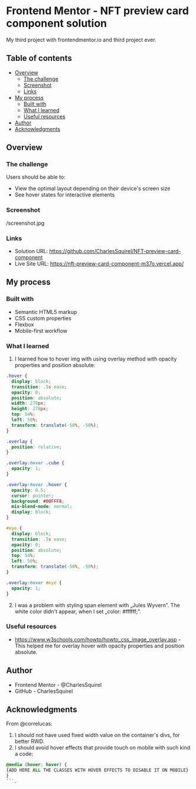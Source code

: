 # Frontend Mentor - NFT preview card component solution

My third project with frontendmentor.io and third project ever.

## Table of contents

- [Overview](#overview)
  - [The challenge](#the-challenge)
  - [Screenshot](#screenshot)
  - [Links](#links)
- [My process](#my-process)
  - [Built with](#built-with)
  - [What I learned](#what-i-learned)
  - [Useful resources](#useful-resources)
- [Author](#author)
- [Acknowledgments](#acknowledgments)

## Overview

### The challenge

Users should be able to:

- View the optimal layout depending on their device's screen size
- See hover states for interactive elements

### Screenshot

/screenshot.jpg

### Links

- Solution URL: https://github.com/CharlesSquirel/NFT-preview-card-component
- Live Site URL: https://nft-preview-card-component-m37o.vercel.app/

## My process

### Built with

- Semantic HTML5 markup
- CSS custom properties
- Flexbox
- Mobile-first workflow

### What I learned

1. I learned how to hover img with using overlay method with opacity properties and position absolute:

```css
.hover {
  display: block;
  transition: .5s ease;
  opacity: 0;
  position: absolute;
  width: 278px;
  height: 278px;
  top: 54%;
  left: 50%;
  transform: translate(-50%, -50%);
}

.overlay {
  position: relative;
}

.overlay:hover .cube {
  opacity: 1;
}

.overlay:hover .hover {
  opacity: 0.5;
  cursor: pointer;
  background: #00FFF8;
  mix-blend-mode: normal;
  display: block;
}

#eye {
  display: block;
  transition: .5s ease;
  opacity: 0;
  position: absolute;
  top: 54%;
  left: 50%;
  transform: translate(-50%, -50%);
}

.overlay:hover #eye {
  opacity: 1;
}
```
2. I was a problem with styling span element with „Jules Wyvern”. The white color didn't appear, when I set „color: #ffffff;”.

### Useful resources

- https://www.w3schools.com/howto/howto_css_image_overlay.asp - This helped me for overlay hover with opacity properties and position absolute.

## Author

- Frontend Mentor - @CharlesSquirel
- GitHub - CharlesSquirel

## Acknowledgments

From @correlucas:
1. I should not have used fixed width value on the container's divs, for better RWD.
2. I should avoid hover effects that provide touch on mobile with such kind a code:
```css
@media (hover: hover) {
{ADD HERE ALL THE CLASSES WITH HOVER EFFECTS TO DISABLE IT ON MOBILE}
}
```.
